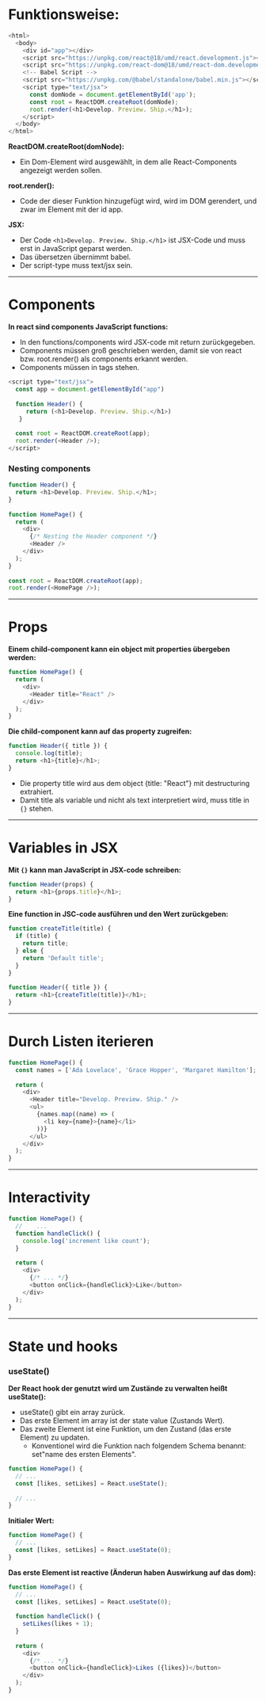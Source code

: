 
# Funktionsweise:

```javascript
<html>
  <body>
    <div id="app"></div>
    <script src="https://unpkg.com/react@18/umd/react.development.js"></script>
    <script src="https://unpkg.com/react-dom@18/umd/react-dom.development.js"></script>
    <!-- Babel Script -->
    <script src="https://unpkg.com/@babel/standalone/babel.min.js"></script>
    <script type="text/jsx">
      const domNode = document.getElementById('app');
      const root = ReactDOM.createRoot(domNode);
      root.render(<h1>Develop. Preview. Ship.</h1>);
    </script>
  </body>
</html>
```

**ReactDOM.createRoot(domNode):**
- Ein Dom-Element wird ausgewählt, in dem alle React-Components angezeigt werden sollen.

**root.render():** 
- Code der dieser Funktion hinzugefügt wird, wird im DOM gerendert, und zwar im Element mit der id app.

**JSX:**
- Der Code `<h1>Develop. Preview. Ship.</h1>` ist JSX-Code und muss erst in JavaScript geparst werden.
- Das übersetzen übernimmt babel.
- Der script-type muss text/jsx sein.

---

# Components

**In react sind components JavaScript functions:**
- In den functions/components wird JSX-code mit return zurückgegeben.
- Components müssen groß geschrieben werden, damit sie von react bzw. root.render() als components erkannt werden.
- Components müssen in tags stehen.

```javascript
<script type="text/jsx">
  const app = document.getElementById("app")
 
  function Header() {
     return (<h1>Develop. Preview. Ship.</h1>)
   }
 
  const root = ReactDOM.createRoot(app);
  root.render(<Header />);
</script>
```

### Nesting components

```javascript
function Header() {
  return <h1>Develop. Preview. Ship.</h1>;
}
 
function HomePage() {
  return (
    <div>
      {/* Nesting the Header component */}
      <Header />
    </div>
  );
}
 
const root = ReactDOM.createRoot(app);
root.render(<HomePage />);
```

---

# Props

**Einem child-component kann ein object mit properties übergeben werden:**

```javascript
function HomePage() {
  return (
    <div>
      <Header title="React" />
    </div>
  );
}
```

**Die child-component kann auf das property zugreifen:**

```javascript
function Header({ title }) {
  console.log(title);
  return <h1>{title}</h1>;
}
```

- Die property title wird aus dem object {title: "React"} mit destructuring extrahiert.
- Damit title als variable und nicht als text interpretiert wird, muss title in `{}` stehen.

---

# Variables in JSX

**Mit `{}` kann man JavaScript in JSX-code schreiben:**

```javascript
function Header(props) {
  return <h1>{props.title}</h1>;
}
```

**Eine function in JSC-code ausführen und den Wert zurückgeben:**

```javascript
function createTitle(title) {
  if (title) {
    return title;
  } else {
    return 'Default title';
  }
}
 
function Header({ title }) {
  return <h1>{createTitle(title)}</h1>;
}
```

---

# Durch Listen iterieren

```javascript
function HomePage() {
  const names = ['Ada Lovelace', 'Grace Hopper', 'Margaret Hamilton'];
 
  return (
    <div>
      <Header title="Develop. Preview. Ship." />
      <ul>
        {names.map((name) => (
          <li key={name}>{name}</li>
        ))}
      </ul>
    </div>
  );
}
```

---

# Interactivity

```javascript
function HomePage() {
  // 	...
  function handleClick() {
    console.log('increment like count');
  }
 
  return (
    <div>
      {/* ... */}
      <button onClick={handleClick}>Like</button>
    </div>
  );
}
```

---

# State und hooks

### useState()

**Der React hook der genutzt wird um Zustände zu verwalten heißt useState():**
- useState() gibt ein array zurück.
- Das erste Element im array ist der state value (Zustands Wert).
- Das zweite Element ist eine Funktion, um den Zustand (das erste Element) zu updaten.
	- Konventionel wird die Funktion nach folgendem Schema benannt: set"name des ersten Elements". 

```javascript
function HomePage() {
  // ...
  const [likes, setLikes] = React.useState();
 
  // ...
}
```

**Initialer Wert:**

```javascript
function HomePage() {
  // ...
  const [likes, setLikes] = React.useState(0);
}
```

**Das erste Element ist reactive (Änderun haben Auswirkung auf das dom):**

```javascript
function HomePage() {
  // ...
  const [likes, setLikes] = React.useState(0);
 
  function handleClick() {
    setLikes(likes + 1);
  }
 
  return (
    <div>
      {/* ... */}
      <button onClick={handleClick}>Likes ({likes})</button>
    </div>
  );
}
```


